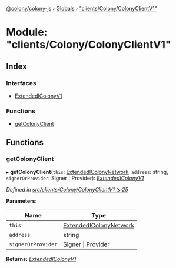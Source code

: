 [@colony/colony-js](../README.md) › [Globals](../globals.md) › ["clients/Colony/ColonyClientV1"](_clients_colony_colonyclientv1_.md)

# Module: "clients/Colony/ColonyClientV1"

## Index

### Interfaces

* [ExtendedIColonyV1](../interfaces/_clients_colony_colonyclientv1_.extendedicolonyv1.md)

### Functions

* [getColonyClient](_clients_colony_colonyclientv1_.md#getcolonyclient)

## Functions

###  getColonyClient

▸ **getColonyClient**(`this`: [ExtendedIColonyNetwork](../interfaces/_clients_colonynetworkclient_.extendedicolonynetwork.md), `address`: string, `signerOrProvider`: Signer | Provider): *[ExtendedIColonyV1](../interfaces/_clients_colony_colonyclientv1_.extendedicolonyv1.md)*

*Defined in [src/clients/Colony/ColonyClientV1.ts:25](https://github.com/JoinColony/colonyJS/blob/8037c41/src/clients/Colony/ColonyClientV1.ts#L25)*

**Parameters:**

Name | Type |
------ | ------ |
`this` | [ExtendedIColonyNetwork](../interfaces/_clients_colonynetworkclient_.extendedicolonynetwork.md) |
`address` | string |
`signerOrProvider` | Signer &#124; Provider |

**Returns:** *[ExtendedIColonyV1](../interfaces/_clients_colony_colonyclientv1_.extendedicolonyv1.md)*
